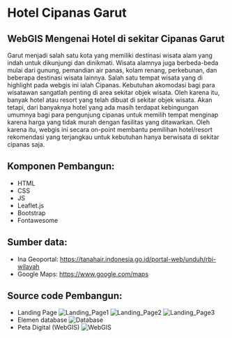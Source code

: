 # Hotel Cipanas Garut
## WebGIS Mengenai Hotel di sekitar Cipanas Garut

Garut menjadi salah satu kota yang memiliki destinasi wisata alam yang indah untuk dikunjungi dan dinikmati. Wisata alamnya juga berbeda-beda mulai dari gunung, pemandian air panas, kolam renang, perkebunan, dan beberapa destinasi wisata lainnya. Salah satu tempat wisata yang di highlight pada webgis ini ialah Cipanas. Kebutuhan akomodasi bagi para wisatawan sangatlah penting di area sekitar objek wisata. Oleh karena itu, banyak hotel atau resort yang telah dibuat di sekitar objek wisata. Akan tetapi, dari banyaknya hotel yang ada masih terdapat kebingungan umumnya bagi para pengunjung cipanas untuk memilih tempat menginap karena harga yang tidak murah dengan fasilitas yang ditawarkan. Oleh karena itu, webgis ini secara on-point membantu pemilihan hotel/resort rekomendasi yang terjangkau untuk kebutuhan hanya berwisata di sekitar cipanas saja.

## Komponen Pembangun: 
- HTML
- CSS
- JS
- Leaflet.js
- Bootstrap
- Fontawesome

## Sumber data: 
- Ina Geoportal:
  https://tanahair.indonesia.go.id/portal-web/unduh/rbi-wilayah
- Google Maps:
  https://www.google.com/maps

## Source code Pembangun: 
- Landing Page
![Landing_Page1](https://github.com/user-attachments/assets/f4209e06-8072-49b3-9f84-ed216a0e74a5)
![Landing_Page2](https://github.com/user-attachments/assets/95aaa7c5-f44f-4789-b62b-f80f860ac779)
![Landing_Page3](https://github.com/user-attachments/assets/42565443-ad3a-4ee3-9a37-f049a8d6cf65)
- Elemen database
![Database](https://github.com/user-attachments/assets/283ac549-c734-43e5-85c3-0659c4cb8c30)
- Peta Digital (WebGIS)
![WebGIS](https://github.com/user-attachments/assets/482a88a3-3e1b-4f6c-94ef-26824c4bc5be)
